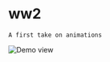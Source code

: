 # ww2
```
A first take on animations
```
![Demo view](https://user-images.githubusercontent.com/38156319/148856251-582d0caf-ec22-412b-a628-323c7a6c4247.png)
